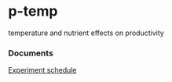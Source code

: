 # p-temp
temperature and nutrient effects on productivity

### Documents

[Experiment schedule](https://docs.google.com/spreadsheets/d/1N39WazSOI1MwCgxlQtFRjEsyxo3v4xB1Cw4YITfxUd8/edit?usp=sharing)

